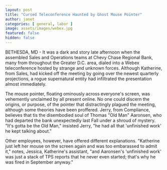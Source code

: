 ```yaml
---
layout: post
title: "Cursed Teleconference Haunted by Ghost Mouse Pointer"
author: janet
categories: [ general, labor ]
image: assets/images/webex.jpg
featured: false
hidden: false
---
```


BETHESDA, MD - It was a dark and story late afternoon when the assembled Sales and Operations teams at Chevy Chase Regional Bank, many from throughout the Greater D.C. area, dialed into a Webex teleconference hosted by strange and unknown forces. Although Katherine, from Sales, had kicked off the meeting by going over the newest quarterly projections, a rogue supernatural entity had infiltrated the presentation almost immediately. 

The mouse pointer, floating ominously across everyone's screen, was vehemently unclaimed by all present online. No one could discern the origins, or purpose, of the pointer that distractingly plagued the meeting, although some theories have been proffered. Jerry, from Compliance, believes that tis the disembodied soul of Thomas "Old Man" Aaronsen, who had departed the bank unexpectedly last Fall under a shroud of mystery. "It's gotta be the Old Man," insisted Jerry, "he had all that 'unfinished work' he kept talking about."

Other employees, however, have offered different explanations. "Katherine just left her mouse on the screen again and was too embarassed to admit it," notes, Jessica, Katherine's assistant, "and Aaronsen's 'unfinished work' was just a stack of TPS reports that he never even started; that's why he was fired in September anyway."